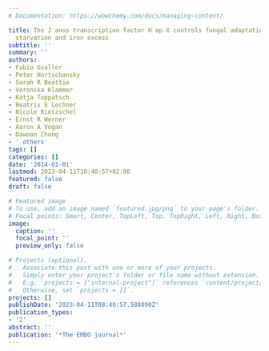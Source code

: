 ```yaml
---
# Documentation: https://wowchemy.com/docs/managing-content/

title: The J anus transcription factor H ap X controls fungal adaptation to both iron
  starvation and iron excess
subtitle: ''
summary: ''
authors:
- Fabio Gsaller
- Peter Hortschansky
- Sarah R Beattie
- Veronika Klammer
- Katja Tuppatsch
- Beatrix E Lechner
- Nicole Rietzschel
- Ernst R Werner
- Aaron A Vogan
- Dawoon Chung
- ' others'
tags: []
categories: []
date: '2014-01-01'
lastmod: 2023-04-11T10:40:57+02:00
featured: false
draft: false

# Featured image
# To use, add an image named `featured.jpg/png` to your page's folder.
# Focal points: Smart, Center, TopLeft, Top, TopRight, Left, Right, BottomLeft, Bottom, BottomRight.
image:
  caption: ''
  focal_point: ''
  preview_only: false

# Projects (optional).
#   Associate this post with one or more of your projects.
#   Simply enter your project's folder or file name without extension.
#   E.g. `projects = ["internal-project"]` references `content/project/deep-learning/index.md`.
#   Otherwise, set `projects = []`.
projects: []
publishDate: '2023-04-11T08:40:57.588090Z'
publication_types:
- '2'
abstract: ''
publication: '*The EMBO journal*'
---
```


